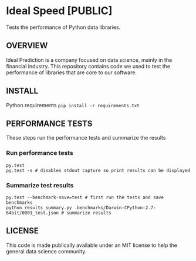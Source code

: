# Ideal Speed [PUBLIC] 
Tests the performance of Python data libraries. 

## OVERVIEW
Ideal Prediction is a company focused on data science, mainly in the financial industry. This repository contains code we used to test the performance of libraries that are core to our software.

## INSTALL
Python requirements
```pip install -r requirements.txt```

## PERFORMANCE TESTS
These steps run the performance tests and summarize the results

### Run performance tests 
```
py.test
py.test -s # disables stdout capture so print results can be displayed
```

### Summarize test results
```
py.test --benchmark-save=test # first run the tests and save benchmarks
python results_summary.py .benchmarks/Darwin-CPython-2.7-64bit/0001_test.json # summarize results
```

## LICENSE
This code is made publically available under an MIT license to help the general data science community.
